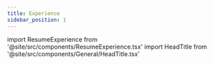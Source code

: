 ```yaml
---
title: Experience
sidebar_position: 1
---
```


import ResumeExperience from '@site/src/components/ResumeExperience.tsx'
import HeadTitle from '@site/src/components/General/HeadTitle.tsx'

<HeadTitle title="Experience - Resume | Didier" />

<ResumeExperience />
